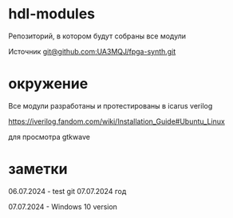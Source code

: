 # hdl-modules

Репозиторий, в котором будут собраны все модули

Источник [git@github.com:UA3MQJ/fpga-synth.git](https://github.com/UA3MQJ/fpga-synth)

# окружение

Все модули разработаны и протестированы в icarus verilog

https://iverilog.fandom.com/wiki/Installation_Guide#Ubuntu_Linux

для просмотра gtkwave


# заметки

06.07.2024 - test git
07.07.2024 год

07.07.2024 - Windows 10 version
